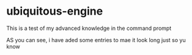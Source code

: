 # ubiquitous-engine
This is a test of my advanced knowledge in the command prompt



AS you can see, i have aded some entries to mae it look long just so yu know
